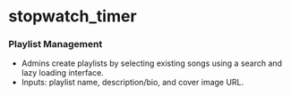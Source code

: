 # stopwatch_timer
### Playlist Management  
- Admins create playlists by selecting existing songs using a search and lazy loading interface.  
- Inputs: playlist name, description/bio, and cover image URL.
